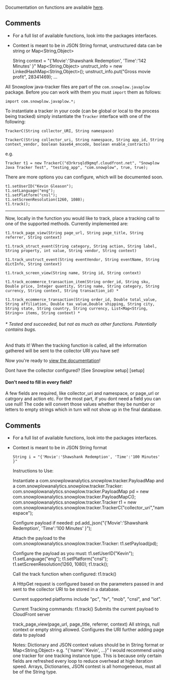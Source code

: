 Documentation on functions are available [here][documentation]. 

## Comments

- For a full list of available functions, look into the packages interfaces.
- Context is meant to be in JSON String format, unstructured data can be string or Map<String,Object>

	String context = "{'Movie':'Shawshank Redemption', 'Time':'142 Minutes' }"
	Map<String,Object> unstruct_info = new LinkedHashMap<String,Object>();
	unstruct_info.put("Gross movie profit", 28341469);
	...


All Snowplow java-tracker files are part of the `com.snowplow.javaplow` package. Before you can work with them you must `import` them as follows:

    import com.snowplow.javaplow.*;

To instantiate a tracker in your code (can be global or local to the process being tracked) simply instantiate the `Tracker` interface with one of the following:

    TrackerC(String collector_URI, String namespace)

    TrackerC(String collector_uri, String namespace, String app_id, String context_vendor, boolean base64_encode, boolean enable_contracts)

e.g.

    Tracker t1 = new TrackerC("d3rkrsqld9gmqf.cloudfront.net", "Snowplow Java Tracker Test", "testing_app", "com.snowplow", true, true);

There are more options you can configure, which will be documented soon. 

    t1.setUserID("Kevin Gleason"); 
    t1.setLanguage("eng");
    t1.setPlatform("cnsl");
    t1.setScreenResolution(1260, 1080);
    t1.track();

----

Now, locally in the function you would like to track, place a tracking call to one of the supported methods. Currently implemented are:

    t1.track_page_view(String page_url, String page_title, String referrer, String context)

    t1.track_struct_event(String category, String action, String label, String property, int value, String vendor, String context)

    t1.track_unstruct_event(String eventVendor, String eventName, String dictInfo, String context)

    t1.track_screen_view(String name, String id, String context)

    t1.track_ecommerce_transaction_item(String order_id, String sku, Double price, Integer quantity, String name, String category, String currency, String context, String transaction_id) *

    t1.track_ecommerce_transaction(String order_id, Double total_value, String affiliation, Double tax_value,Double shipping, String city, String state, String country, String currency, List<Map<String, String>> items, String context) *

###### * Tested and succeeded, but not as much as other functions. Potentially contains bugs.

And thats it! When the tracking function is called, all the information gathered will be sent to the collector URI you have set!

Now you're ready to [view the documentation][documentation]!

Dont have the collector configured? [See Snowplow setup] [setup]

#### Don't need to fill in every field?

A few fields are required, like collector_uri and namespace, or page_url or catrgory and action etc. For the most part, if you dont need a field you can use null! The code will convert those values whether they be number or letters to empty strings which in turn will not show up in the final database.

## Comments

- For a full list of available functions, look into the packages interfaces.
- Context is meant to be in JSON String format

    `String i = "{'Movie':'Shawshank Redemption', 'Time':'100 Minutes' }"`


    Instructions to Use:

     Instantiate a com.snowplowanalytics.snowplow.tracker.PayloadMap and a com.snowplowanalytics.snowplow.tracker.Tracker:
      com.snowplowanalytics.snowplow.tracker.PayloadMap pd = new com.snowplowanalytics.snowplow.tracker.PayloadMapC();
      com.snowplowanalytics.snowplow.tracker.Tracker t1 = new com.snowplowanalytics.snowplow.tracker.TrackerC("collector_uri","namespace");

     Configure payload if needed:
      pd.add_json("{'Movie':'Shawshank Redemption', 'Time':'100 Minutes' }");

     Attach the payload to the com.snowplowanalytics.snowplow.tracker.Tracker:
      t1.setPayload(pd);

     Configure the payload as you must:
      t1.setUserID("Kevin");
      t1.setLanguage("eng");
      t1.setPlatform("cnsl");
      t1.setScreenResolution(1260, 1080);
      t1.track();

     Call the track function when configured:
      t1.track()

    A HttpGet request is configured based on the parameters passed in
     and sent to the collector URI to be stored in a database.

    Current supported platforms include "pc", "tv", "mob", "cnsl", and "iot".

    Current Tracking commands:
     t1.track()
       Submits the current payload to CloudFront server

     track_page_view(page_url, page_title, referrer, context)
       All strings, null context or empty string allowed.
       Configures the URI further adding page data to payload

    Notes:
     Dictionary and JSON context values should be in String format or Map<String,Object> e.g. "{'name':'Kevin', ...}"
     I would recommend using one tracker for one tracking instance type.
       This is because only certain fields are refreshed every loop to reduce overhead at high iteration speed.
     Arrays, Dictionaries, JSON contest is all homogeneous, must all be of the String type.

[documentation]: https://gleasonk.github.io/Saggezza/JavaDoc/index.html